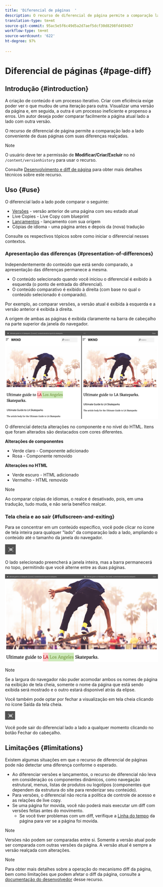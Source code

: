 ```yaml
---
title: 'Diferencial de páginas  '
description: O recurso de diferencial de página permite a comparação lado a lado conveniente de duas páginas com suas diferenças realçadas.
translation-type: tm+mt
source-git-commit: 95ac5e5f6c49d5a2d7aef5dcf30d8298fd459457
workflow-type: tm+mt
source-wordcount: '622'
ht-degree: 97%

---
```



# Diferencial de páginas   {#page-diff}

## Introdução {#introduction}

A criação de conteúdo é um processo iterativo. Criar com eficiência exige poder ver o que mudou de uma iteração para outra. Visualizar uma versão da página e, em seguida, a outra é um processo ineficiente e propenso a erros. Um autor deseja poder comparar facilmente a página atual lado a lado com outra versão.

O recurso de diferencial de página permite a comparação lado a lado conveniente de duas páginas com suas diferenças realçadas.

>[!NOTE]
>
>O usuário deve ter a permissão de **Modificar/Criar/Excluir** no nó `/content/versionhistory` para usar o recurso.
>
>Consulte [Desenvolvimento e diff de página](/help/implementing/developing/introduction/page-diff.md#operation-details) para obter mais detalhes técnicos sobre este recurso.

## Uso {#use}

O diferencial lado a lado pode comparar o seguinte:

* [Versões](/help/sites-cloud/authoring/features/page-versions.md#comparing-a-version-with-current-page) - versão anterior de uma página com seu estado atual
* [](/help/sites-cloud/administering/msm/creating-live-copies.md#comparing-a-live-copy-page-with-a-blueprint-page)Live Copies - Live Copy com blueprint
* [Lançamentos](/help/sites-cloud/authoring/launches/editing.md#comparing-a-launch-page-to-its-source-page) - lançamento com sua origem
* [](/help/sites-cloud/administering/translation/managing-projects.md#comparing-language-copies)Cópias de idioma - uma página antes e depois da (nova) tradução

Consulte os respectivos tópicos sobre como iniciar o diferencial nesses contextos.

### Apresentação das diferenças    {#presentation-of-differences}

Independentemente do conteúdo que está sendo comparado, a apresentação das diferenças permanece a mesma.

* O conteúdo selecionado quando você iniciou o diferencial é exibido à esquerda (o ponto de entrada do diferencial).
* O conteúdo comparativo é exibido à direita (com base no qual o conteúdo selecionado é comparado).

Por exemplo, ao comparar versões, a versão atual é exibida à esquerda e a versão anterior é exibida à direita.

A origem de ambas as páginas é exibida claramente na barra de cabeçalho na parte superior da janela do navegador.

![Exibição lado a lado das versões](/help/sites-cloud/authoring/assets/versions-side-by-side.png)

O diferencial detecta alterações no componente e no nível do HTML. Itens que foram alterados são destacados com cores diferentes.

**Alterações de componentes**

* Verde claro - Componente adicionado
* Rosa - Componente removido

**Alterações no HTML**

* Verde escuro - HTML adicionado
* Vermelho - HTML removido

>[!NOTE]
>
>Ao comparar cópias de idiomas, o realce é desativado, pois, em uma tradução, tudo muda, e não seria benéfico realçar.

### Tela cheia e ao sair    {#fullscreen-and-exiting}

Para se concentrar em um conteúdo específico, você pode clicar no ícone de tela inteira para qualquer &quot;lado&quot; da comparação lado a lado, ampliando o conteúdo até o tamanho da janela do navegador.

![Botão de tela cheia](/help/sites-cloud/authoring/assets/versions-full-screen.png)

O lado selecionado preencherá a janela inteira, mas a barra permanecerá no topo, permitindo que você alterne entre as duas páginas.

![Modo de tela cheia](/help/sites-cloud/authoring/assets/versions-full-screen-mode.png)

>[!NOTE]
>
>Se a largura do navegador não puder acomodar ambos os nomes de página na exibição de tela cheia, somente o nome da página que está sendo exibida será mostrado e o outro estará disponível atrás da elipse.

Você também pode optar por fechar a visualização em tela cheia clicando no ícone Saída da tela cheia.

![Sair do modo de tela cheia](/help/sites-cloud/authoring/assets/versions-exit-full-screen.png)

Você pode sair do diferencial lado a lado a qualquer momento clicando no botão Fechar do cabeçalho.

## Limitações    {#limitations}

Existem algumas situações em que o recurso de diferencial de páginas pode não detectar uma diferença conforme o esperado.

* Ao diferenciar versões e lançamentos, o recurso de diferencial não leva em consideração os componentes dinâmicos, como navegação estrutural, menus, listas de produtos ou logotipos (componentes que dependem da estrutura do site para renderizar seu conteúdo).
* Para versões, o diferencial não recria a política de controle de acesso e as relações de live copy.
* Se uma página for movida, você não poderá mais executar um diff com versões feitas antes do movimento.
   * Se você tiver problemas com um diff, verifique a [Linha do tempo](/help/sites-cloud/authoring/getting-started/basic-handling.md#timeline) da página para ver se a página foi movida.

>[!NOTE]
>
>Versões não podem ser comparadas entre si. Somente a versão atual pode ser comparada com outras versões da página. A versão atual é sempre a versão realçada com alterações.

>[!NOTE]
>
>Para obter mais detalhes sobre a operação do mecanismo diff da página, bem como limitações que podem afetar o diff da página, consulte a [documentação do desenvolvedor](/help/implementing/developing/introduction/page-diff.md) desse recurso.
